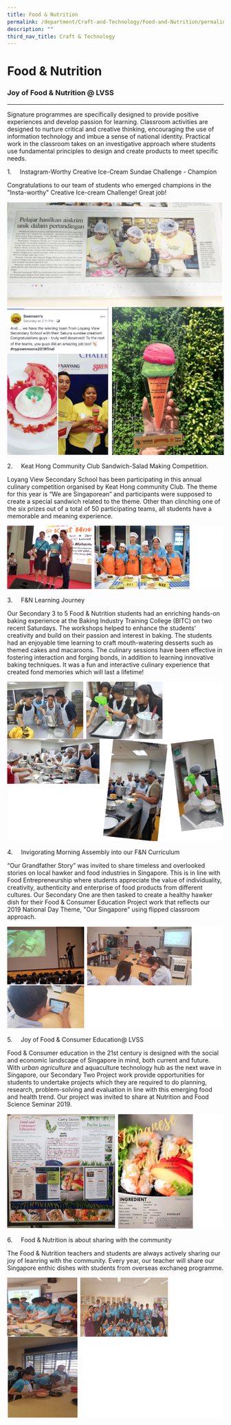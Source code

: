 ```yaml
---
title: Food & Nutrition
permalink: /department/Craft-and-Technology/Food-and-Nutrition/permalink/
description: ""
third_nav_title: Craft & Technology
---
```

Food & Nutrition
================

### Joy of Food & Nutrition @ LVSS
------------------------------

Signature programmes are specifically designed to provide positive experiences and develop passion for learning. Classroom activities are designed to nurture critical and creative thinking, encouraging the use of information technology and imbue a sense of national identity. Practical work in the classroom takes on an investigative approach where students use fundamental principles to design and create products to meet specific needs.

1.     Instagram-Worthy Creative Ice-Cream Sundae Challenge - Champion

Congratulations to our team of students who emerged champions in the "Insta-worthy" Creative Ice-cream Challenge! Great job!

![](/images/FandN.png)

2.     Keat Hong Community Club Sandwich-Salad Making Competition.

Loyang View Secondary School has been participating in this annual culinary competition organised by Keat Hong community Club. The theme for this year is “We are Singaporean” and participants were supposed to create a special sandwich related to the theme. Other than clinching one of the six prizes out of a total of 50 participating teams, all students have a memorable and meaning experience.

![](/images/FandN1.png)

3.     F&N Learning Journey

Our Secondary 3 to 5 Food & Nutrition students had an enriching hands-on baking experience at the Baking Industry Training College (BITC) on two recent Saturdays. The workshops helped to enhance the students' creativity and build on their passion and interest in baking. The students had an enjoyable time learning to craft mouth-watering desserts such as themed cakes and macaroons. The culinary sessions have been effective in fostering interaction and forging bonds, in addition to learning innovative baking techniques. It was a fun and interactive culinary experience that created fond memories which will last a lifetime!

![](/images/FandN2.png)

4.     Invigorating Morning Assembly into our F&N Curriculum

“Our Grandfather Story” was invited to share timeless and overlooked stories on local hawker and food industries in Singapore. This is in line with Food Entrepreneurship where students appreciate the value of individuality, creativity, authenticity and enterprise of food products from different cultures. Our Secondary One are then tasked to create a healthy hawker dish for their Food & Consumer Education Project work that reflects our 2019 National Day Theme, "Our Singapore" using flipped classroom approach.

![](/images/FandN3.png)

5.     Joy of Food & Consumer Education@ LVSS

Food & Consumer education in the 21st century is designed with the social and economic landscape of Singapore in mind, both current and future. With _urban agriculture_ and aquaculture technology hub as the next wave in Singapore, our Secondary Two Project work provide opportunities for students to undertake projects which they are required to do planning, research, problem-solving and evaluation in line with this emerging food and health trend. Our project was invited to share at Nutrition and Food Science Seminar 2019.

![](/images/FandN4.png)

6.     Food & Nutrition is about sharing with the community

The Food & Nutrition teachers and students are always actively sharing our joy of leanring with the community. Every year, our teacher will share our Singapore enthic dishes with students from overseas exchaneg programme.

![](/images/FandN5.png)